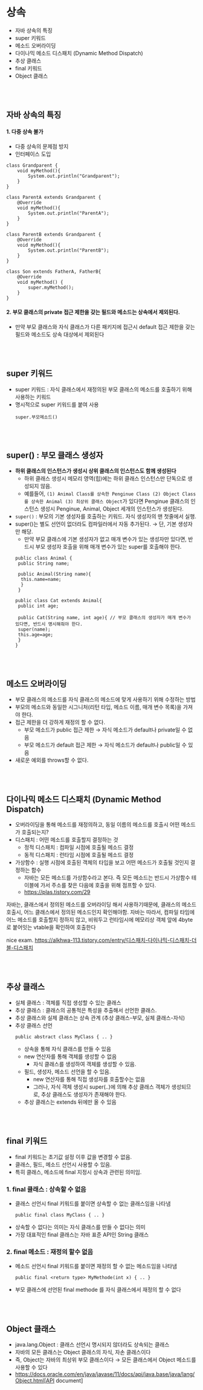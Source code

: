 # 상속
- 자바 상속의 특징
- super 키워드
- 메소드 오버라이딩
- 다이나믹 메소드 디스패치 (Dynamic Method Dispatch)
- 추상 클래스
- final 키워드
- Object 클래스

</br><br>
## 자바 상속의 특징
#### 1. 다중 상속 불가
- 다중 상속의 문제점 방지
- 인터페이스 도입 
```
class Grandparent {
    void myMethod(){
        System.out.println("Grandparent");
    }
}

class ParentA extends Grandparent {
    @Override
    void myMethod(){
        System.out.println("ParentA");
    }
}

class ParentB extends Grandparent {
    @Override
    void myMethod(){
        System.out.println("ParentB");
    }
}

class Son extends FatherA, FatherB{
    @Override
    void myMethod() {
        super.myMethod(); 
    }
}
```


#### 2. 부모 클래스의 private 접근 제한을 갖는 필드와 메소드는 상속에서 제외된다.
- 만약 부모 클래스와 자식 클래스가 다른 패키지에 접근시 default 접근 제한을 갖는 필드와 메소드도 상속 대상에서 제외된다


</br><br>
## super 키워드
- super 키워드 : 자식 클래스에서 재정의된 부모 클래스의 메소드를 호출하기 위해 사용하는 키워드
- 명시적으로 super 키워드를 붙여 사용
  ```
  super.부모메소드()
  ```

</br><br>
## super() : 부모 클래스 생성자
- __하위 클래스의 인스턴스가 생성시 상위 클래스의 인스턴스도 함께 생성된다__
  - 하위 클래스 생성시 메모리 영역(힙)에는 하위 클래스 인스턴스만 단독으로 생성되지 않음. 
  - 예를들어, `(1) Animal Class를 상속한 Penginue Class (2) Object Class를 상속한 Animal (3) 최상위 클래스 Object`가 있다면 Penginue 클래스의 인스턴스 생성시 Penginue, Animal, Object 세개의 인스턴스가 생성된다.
- `super()` : 부모의 기본 생성자를 호출하는 키워드. 자식 생성자의 맨 첫줄에서 실행.
- super()는 별도 선언이 없더라도 컴파일러에서 자동 추가된다. → 단, 기본 생성자만 해당.
  - 만약 부모 클래스에 기본 생성자가 없고 매개 변수가 있는 생성자만 있다면, 반드시 부모 생성자 호출을 위해 매개 변수가 있는 super를 호출해야 한다.
  ```
  public class Animal {
   public String name;
   
   public Animal(String name){
    this.name=name;
    }
   }
  ```
   ```
   public class Cat extends Animal{
    public int age;
    
    public Cat(String name, int age){ // 부모 클래스의 생성자가 매개 변수가 있다면, 반드시 명시해줘야 한다.
    super(name);
    this.age=age;
    }
   }
   ```
  
   

</br><br>
## 메소드 오버라이딩
- 부모 클래스의 메소드를 자식 클래스의 메소드에 맞게 사용하기 위해 수정하는 방법
- 부모의 메소드와 동일한 시그니처(리턴 타입, 메소드 이름, 매개 변수 목록)을 가져야 한다.
- 접근 제한을 더 강하게 재정의 할 수 없다.
  - 부모 메소드가 public 접근 제한 → 자식 메소드가 default나 private일 수 없음
  - 부모 메소드가 default 접근 제한 → 자식 메소드가 default나 public일 수 있음 
- 새로운 예외를 throws할 수 없다.



</br><br>
## 다이나믹 메소드 디스패치 (Dynamic Method Dispatch)
- 오버라이딩을 통해 메소드를 재정의하고, 동일 이름의 메소드를 호출시 어떤 메소드가 호출되는지?
- 디스패치 : 어떤 메소드를 호출할지 결정하는 것
  - 정적 디스패치 : 컴파일 시점에 호출될 메소드 결정
  - 동적 디스패치 : 런타임 시점에 호출될 메소드 결정 
- 가상함수 : 실행 시점에 호출된 객체의 타입을 보고 어떤 메소드가 호출될 것인지 결정하는 함수
  - 자바는 모든 메소드를 가상함수라고 본다. 즉 모든 메소드는 반드시 가상함수 테이블에 가서 주소를 찾은 다음에 호출을 위해 점프할 수 있다. 
  - https://plas.tistory.com/29 

자바는, 클래스에서 정의된 메소드를 오버라이딩 해서 사용하기때문에, 클래스의 메소드 호출시, 어느 클래스에서 정의된 메소드인지 확인해야함. 자바는 따라서, 컴파일 타임에
어느 메소드를 호출할지 정하지 않고, 비워두고 런타임시에 메모리상 객체 앞에 4byte로 붙어잇는 vtable을 확인하여 호출한다

nice exam. https://alkhwa-113.tistory.com/entry/디스패치-다이나믹-디스패치-더블-디스패치


</br><br>
## 추상 클래스
- 실체 클래스 : 객체를 직접 생성할 수 있는 클래스
- 추상 클래스 : 클래스의 공통적은 특성을 추출해서 선언한 클래스.
- 추상 클래스와 실제 클래스는 상속 관계 (추상 클래스-부모, 실체 클래스-자식)
- 추상 클래스 선언
  ```
  public abstract class MyClass { .. }
  ```
  - 상속을 통해 자식 클래스를 만들 수 있음  
  - new 연산자를 통해 객체를 생성할 수 없음 
    - 자식 클래스를 생성하여 객체를 생성할 수 있음. 
  - 필드, 생성자, 메소드 선언을 할 수 있음.
    - new 연산자를 통해 직접 생성자를 호출할수는 없음
    - 그러나, 자식 객체 생성시 super(..)에 의해 추상 클래스 객체가 생성되므로, 추상 클래스도 생성자가 존재해야 한다. 
  - 추상 클래스는 extends 뒤에만 올 수 있음



</br><br>
## final 키워드
- final 키워드는 초기값 설정 이후 값을 변경할 수 없음.
- 클래스, 필드, 메소드 선언시 사용할 수 있음.
- 특히 클래스, 메소드에 final 지정시 상속과 관련된 의미임.


### 1. final 클래스 : 상속할 수 없음 
- 클래스 선언시 final 키워드를 붙이면 상속할 수 없는 클래스임을 나타냄
  ```
  public final class MyClass { .. }
  ```
- 상속할 수 없다는 의미는 자식 클래스를 만들 수 없다는 의미
- 가장 대표적인 final 클래스는 자바 표준 API인 String 클래스

### 2. final 메소드 : 재정의 할수 없음
- 메소드 선언시 final 키워드를 붙이면 재정의 할 수 없는 메소드임을 나타냄
  ```
  public final <return type> MyMethode(int x) { .. }
  ```
- 부모 클래스에 선언된 final methode 를 자식 클래스에서 재정의 할 수 없다

</br><br>
## Object 클래스
- java.lang.Object : 클래스 선언시 명시되지 않더라도 상속되는 클래스 
- 자바의 모든 클래스는 Object 클래스의 자식, 자손 클래스이다
- 즉, Object는 자바의 최상위 부모 클래스이다 → 모든 클래스에서 Object 메소드를 사용할 수 있다
- https://docs.oracle.com/en/java/javase/11/docs/api/java.base/java/lang/Object.html[API document]